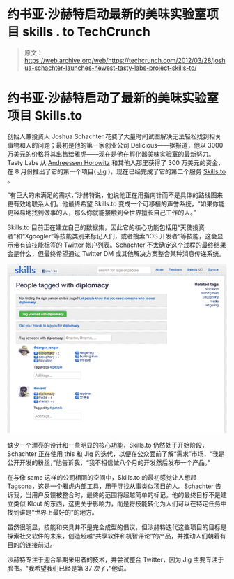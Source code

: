 # 约书亚·沙赫特启动最新的美味实验室项目 skills . to TechCrunch

> 原文：<https://web.archive.org/web/https://techcrunch.com/2012/03/28/joshua-schachter-launches-newest-tasty-labs-project-skills-to/>

# 约书亚·沙赫特启动了最新的美味实验室项目 Skills.to

创始人兼投资人 Joshua Schachter 花费了大量时间试图解决无法轻松找到相关事物和人的问题；最初是他的第一家创业公司 Delicious——据报道，他以 3000 万美元的价格将其出售给雅虎——现在是他在孵化器[美味实验室](https://web.archive.org/web/20221205130553/http://www.tastylabs.com/)的最新努力。Tasty Labs 从 [Andreessen Horowitz](https://web.archive.org/web/20221205130553/http://www.crunchbase.com/financial-organization/andreessen-horowitz "Andreessen Horowitz") 和其他人那里获得了 300 万美元的资金，在 8 月份推出了它的第一个项目( [Jig](https://web.archive.org/web/20221205130553/https://www.jig.com/) )，现在已经完成了它的第二个服务 [Skills.to](https://web.archive.org/web/20221205130553/http://www.skills.to/) 。

“有巨大的未满足的需求，”沙赫特说，他说他正在用指南针而不是具体的路线图来更有效地联系人们。他最终希望 Skills.to 变成一个可移植的声誉系统，“如果你能更容易地找到做事的人，那么你就能接触到全世界擅长自己工作的人。”

Skills.to 目前正在建立自己的数据集，因此它的核心功能包括用“天使投资者”和“Xgoogler”等技能类别来标记人们，或者搜索“iOS 开发者”等技能，这会显示带有该技能标签的 Twitter 帐户列表。Schachter 不太确定这个过程的最终结果会是什么，但最终希望通过 Twitter DM 或其他解决方案整合某种消息传递系统。

[![](img/14a90b262fc59a99647b59fc11ea5f3e.png "Screen Shot 2012-03-28 at 6.48.06 PM")](https://web.archive.org/web/20221205130553/https://beta.techcrunch.com/wp-content/uploads/2012/03/screen-shot-2012-03-28-at-6-48-06-pm.png)

缺少一个漂亮的设计和一些明显的核心功能，Skills.to 仍然处于开始阶段，Schachter 正在使用 this 和 Jig 的迭代，以便在公众面前了解“需求”市场，“我是公开开发的粉丝，”他告诉我，“我不相信做八个月的开发然后发布一个产品。”

在与像 same 这样的公司相同的空间中，Skills.to 的最初感觉让人想起 Tagsona，这是一个雅虎内部工具，用于寻找从事类似项目的人。Schachter 告诉我，当用户反馈被整合时，最终的范围将超越简单的标记。他的最终目标不是建立类似 Klout 的东西，这更关乎影响力，而是将技能转化为人们可以在特定任务中找到谁是“世界上最好的”的地方。

虽然很明显，技能和夹具并不是完全成型的倡议，但沙赫特迭代这些项目的目标是探索社交软件的未来，创造超越“共享软件和机智评论”的产品，并推动人们朝着有目的的连接前进。

沙赫特专注于迎合早期采用者的技术，并尝试整合 Twitter，因为 Jig 主要专注于脸书。“我希望我们已经是第 37 次了，”他说。